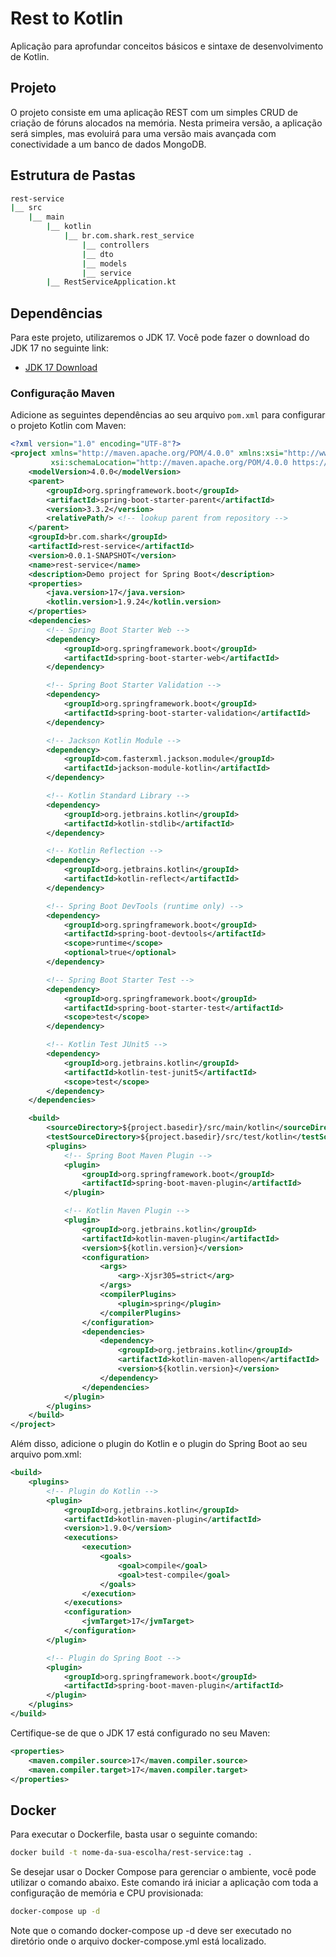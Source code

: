 # Rest to Kotlin

Aplicação para aprofundar conceitos básicos e sintaxe de desenvolvimento de Kotlin.

## Projeto

O projeto consiste em uma aplicação REST com um simples CRUD de criação de fóruns alocados na memória. Nesta primeira versão, a aplicação será simples, mas evoluirá para uma versão mais avançada com conectividade a um banco de dados MongoDB.

## Estrutura de Pastas

```bash
rest-service
|__ src
    |__ main
        |__ kotlin
            |__ br.com.shark.rest_service
                |__ controllers
                |__ dto
                |__ models
                |__ service
        |__ RestServiceApplication.kt
```
## Dependências

Para este projeto, utilizaremos o JDK 17. Você pode fazer o download do JDK 17 no seguinte link:

- [JDK 17 Download](https://www.oracle.com/java/technologies/javase-jdk17-downloads.html)

### Configuração Maven

Adicione as seguintes dependências ao seu arquivo `pom.xml` para configurar o projeto Kotlin com Maven:

```xml
<?xml version="1.0" encoding="UTF-8"?>
<project xmlns="http://maven.apache.org/POM/4.0.0" xmlns:xsi="http://www.w3.org/2001/XMLSchema-instance"
         xsi:schemaLocation="http://maven.apache.org/POM/4.0.0 https://maven.apache.org/xsd/maven-4.0.0.xsd">
    <modelVersion>4.0.0</modelVersion>
    <parent>
        <groupId>org.springframework.boot</groupId>
        <artifactId>spring-boot-starter-parent</artifactId>
        <version>3.3.2</version>
        <relativePath/> <!-- lookup parent from repository -->
    </parent>
    <groupId>br.com.shark</groupId>
    <artifactId>rest-service</artifactId>
    <version>0.0.1-SNAPSHOT</version>
    <name>rest-service</name>
    <description>Demo project for Spring Boot</description>
    <properties>
        <java.version>17</java.version>
        <kotlin.version>1.9.24</kotlin.version>
    </properties>
    <dependencies>
        <!-- Spring Boot Starter Web -->
        <dependency>
            <groupId>org.springframework.boot</groupId>
            <artifactId>spring-boot-starter-web</artifactId>
        </dependency>

        <!-- Spring Boot Starter Validation -->
        <dependency>
            <groupId>org.springframework.boot</groupId>
            <artifactId>spring-boot-starter-validation</artifactId>
        </dependency>

        <!-- Jackson Kotlin Module -->
        <dependency>
            <groupId>com.fasterxml.jackson.module</groupId>
            <artifactId>jackson-module-kotlin</artifactId>
        </dependency>

        <!-- Kotlin Standard Library -->
        <dependency>
            <groupId>org.jetbrains.kotlin</groupId>
            <artifactId>kotlin-stdlib</artifactId>
        </dependency>

        <!-- Kotlin Reflection -->
        <dependency>
            <groupId>org.jetbrains.kotlin</groupId>
            <artifactId>kotlin-reflect</artifactId>
        </dependency>

        <!-- Spring Boot DevTools (runtime only) -->
        <dependency>
            <groupId>org.springframework.boot</groupId>
            <artifactId>spring-boot-devtools</artifactId>
            <scope>runtime</scope>
            <optional>true</optional>
        </dependency>

        <!-- Spring Boot Starter Test -->
        <dependency>
            <groupId>org.springframework.boot</groupId>
            <artifactId>spring-boot-starter-test</artifactId>
            <scope>test</scope>
        </dependency>

        <!-- Kotlin Test JUnit5 -->
        <dependency>
            <groupId>org.jetbrains.kotlin</groupId>
            <artifactId>kotlin-test-junit5</artifactId>
            <scope>test</scope>
        </dependency>
    </dependencies>

    <build>
        <sourceDirectory>${project.basedir}/src/main/kotlin</sourceDirectory>
        <testSourceDirectory>${project.basedir}/src/test/kotlin</testSourceDirectory>
        <plugins>
            <!-- Spring Boot Maven Plugin -->
            <plugin>
                <groupId>org.springframework.boot</groupId>
                <artifactId>spring-boot-maven-plugin</artifactId>
            </plugin>

            <!-- Kotlin Maven Plugin -->
            <plugin>
                <groupId>org.jetbrains.kotlin</groupId>
                <artifactId>kotlin-maven-plugin</artifactId>
                <version>${kotlin.version}</version>
                <configuration>
                    <args>
                        <arg>-Xjsr305=strict</arg>
                    </args>
                    <compilerPlugins>
                        <plugin>spring</plugin>
                    </compilerPlugins>
                </configuration>
                <dependencies>
                    <dependency>
                        <groupId>org.jetbrains.kotlin</groupId>
                        <artifactId>kotlin-maven-allopen</artifactId>
                        <version>${kotlin.version}</version>
                    </dependency>
                </dependencies>
            </plugin>
        </plugins>
    </build>
</project>

```
Além disso, adicione o plugin do Kotlin e o plugin do Spring Boot ao seu arquivo pom.xml:

```xml
<build>
    <plugins>
        <!-- Plugin do Kotlin -->
        <plugin>
            <groupId>org.jetbrains.kotlin</groupId>
            <artifactId>kotlin-maven-plugin</artifactId>
            <version>1.9.0</version>
            <executions>
                <execution>
                    <goals>
                        <goal>compile</goal>
                        <goal>test-compile</goal>
                    </goals>
                </execution>
            </executions>
            <configuration>
                <jvmTarget>17</jvmTarget>
            </configuration>
        </plugin>

        <!-- Plugin do Spring Boot -->
        <plugin>
            <groupId>org.springframework.boot</groupId>
            <artifactId>spring-boot-maven-plugin</artifactId>
        </plugin>
    </plugins>
</build>
```
Certifique-se de que o JDK 17 está configurado no seu Maven:

```xml
<properties>
    <maven.compiler.source>17</maven.compiler.source>
    <maven.compiler.target>17</maven.compiler.target>
</properties>

```

## Docker

Para executar o Dockerfile, basta usar o seguinte comando:

```bash
docker build -t nome-da-sua-escolha/rest-service:tag .
```

Se desejar usar o Docker Compose para gerenciar o ambiente, você pode utilizar o comando abaixo. Este comando irá iniciar a aplicação com toda a configuração de memória e CPU provisionada:

```bash
docker-compose up -d
```

Note que o comando docker-compose up -d deve ser executado no diretório onde o arquivo docker-compose.yml está localizado.


